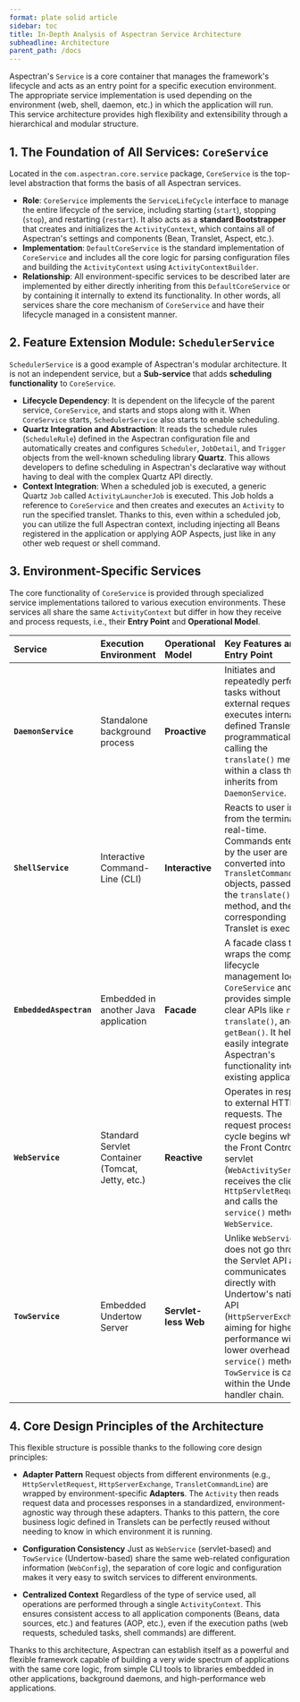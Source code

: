 ```yaml
---
format: plate solid article
sidebar: toc
title: In-Depth Analysis of Aspectran Service Architecture
subheadline: Architecture
parent_path: /docs
---
```


Aspectran's `Service` is a core container that manages the framework's lifecycle and acts as an entry point for a specific execution environment. The appropriate service implementation is used depending on the environment (web, shell, daemon, etc.) in which the application will run. This service architecture provides high flexibility and extensibility through a hierarchical and modular structure.

## 1. The Foundation of All Services: `CoreService`

Located in the `com.aspectran.core.service` package, `CoreService` is the top-level abstraction that forms the basis of all Aspectran services.

-   **Role**: `CoreService` implements the `ServiceLifeCycle` interface to manage the entire lifecycle of the service, including starting (`start`), stopping (`stop`), and restarting (`restart`). It also acts as a **standard Bootstrapper** that creates and initializes the `ActivityContext`, which contains all of Aspectran's settings and components (Bean, Translet, Aspect, etc.).
-   **Implementation**: `DefaultCoreService` is the standard implementation of `CoreService` and includes all the core logic for parsing configuration files and building the `ActivityContext` using `ActivityContextBuilder`.
-   **Relationship**: All environment-specific services to be described later are implemented by either directly inheriting from this `DefaultCoreService` or by containing it internally to extend its functionality. In other words, all services share the core mechanism of `CoreService` and have their lifecycle managed in a consistent manner.

## 2. Feature Extension Module: `SchedulerService`

`SchedulerService` is a good example of Aspectran's modular architecture. It is not an independent service, but a **Sub-service** that adds **scheduling functionality** to `CoreService`.

-   **Lifecycle Dependency**: It is dependent on the lifecycle of the parent service, `CoreService`, and starts and stops along with it. When `CoreService` starts, `SchedulerService` also starts to enable scheduling.
-   **Quartz Integration and Abstraction**: It reads the schedule rules (`ScheduleRule`) defined in the Aspectran configuration file and automatically creates and configures `Scheduler`, `JobDetail`, and `Trigger` objects from the well-known scheduling library **Quartz**. This allows developers to define scheduling in Aspectran's declarative way without having to deal with the complex Quartz API directly.
-   **Context Integration**: When a scheduled job is executed, a generic Quartz `Job` called `ActivityLauncherJob` is executed. This Job holds a reference to `CoreService` and then creates and executes an `Activity` to run the specified translet. Thanks to this, even within a scheduled job, you can utilize the full Aspectran context, including injecting all Beans registered in the application or applying AOP Aspects, just like in any other web request or shell command.

## 3. Environment-Specific Services

The core functionality of `CoreService` is provided through specialized service implementations tailored to various execution environments. These services all share the same `ActivityContext` but differ in how they receive and process requests, i.e., their **Entry Point** and **Operational Model**.

| Service | Execution Environment | Operational Model | Key Features and Entry Point |
| :--- | :--- | :--- | :--- |
| **`DaemonService`** | Standalone background process | **Proactive** | Initiates and repeatedly performs tasks without external requests. It executes internally defined Translets by programmatically calling the `translate()` method within a class that inherits from `DaemonService`. |
| **`ShellService`** | Interactive Command-Line (CLI) | **Interactive** | Reacts to user input from the terminal in real-time. Commands entered by the user are converted into `TransletCommandLine` objects, passed to the `translate()` method, and the corresponding Translet is executed. |
| **`EmbeddedAspectran`** | Embedded in another Java application | **Facade** | A facade class that wraps the complex lifecycle management logic of `CoreService` and provides simple and clear APIs like `run()`, `translate()`, and `getBean()`. It helps to easily integrate Aspectran's functionality into existing applications. |
| **`WebService`** | Standard Servlet Container (Tomcat, Jetty, etc.) | **Reactive** | Operates in response to external HTTP requests. The request processing cycle begins when the Front Controller servlet (`WebActivityServlet`) receives the client's `HttpServletRequest` and calls the `service()` method of `WebService`. |
| **`TowService`** | Embedded Undertow Server | **Servlet-less Web** | Unlike `WebService`, it does not go through the Servlet API and communicates directly with Undertow's native API (`HttpServerExchange`), aiming for higher performance with lower overhead. The `service()` method of `TowService` is called within the Undertow handler chain. |

## 4. Core Design Principles of the Architecture

This flexible structure is possible thanks to the following core design principles:

-   **Adapter Pattern**
    Request objects from different environments (e.g., `HttpServletRequest`, `HttpServerExchange`, `TransletCommandLine`) are wrapped by environment-specific **Adapters**. The `Activity` then reads request data and processes responses in a standardized, environment-agnostic way through these adapters. Thanks to this pattern, the core business logic defined in Translets can be perfectly reused without needing to know in which environment it is running.

-   **Configuration Consistency**
    Just as `WebService` (servlet-based) and `TowService` (Undertow-based) share the same web-related configuration information (`WebConfig`), the separation of core logic and configuration makes it very easy to switch services to different environments.

-   **Centralized Context**
    Regardless of the type of service used, all operations are performed through a single `ActivityContext`. This ensures consistent access to all application components (Beans, data sources, etc.) and features (AOP, etc.), even if the execution paths (web requests, scheduled tasks, shell commands) are different.

Thanks to this architecture, Aspectran can establish itself as a powerful and flexible framework capable of building a very wide spectrum of applications with the same core logic, from simple CLI tools to libraries embedded in other applications, background daemons, and high-performance web applications.
